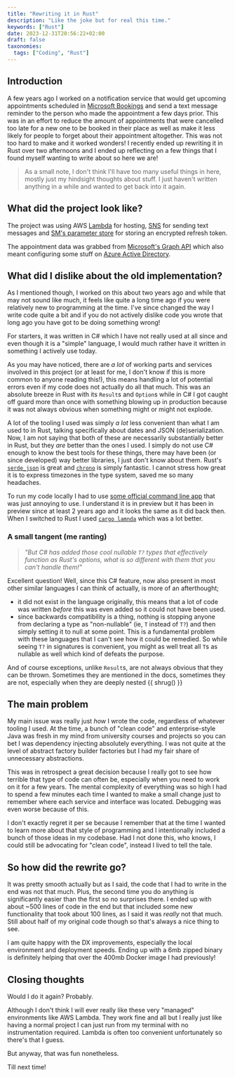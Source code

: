 ```yaml
---
title: "Rewriting it in Rust"
description: "Like the joke but for real this time."
keywords: ["Rust"]
date: 2023-12-31T20:56:22+02:00
draft: false
taxonomies:
  tags: ["Coding", "Rust"]
---
```


## Introduction

A few years ago I worked on a notification service that would get upcoming appointments scheduled in
[Microsoft Bookings](https://www.microsoft.com/en-us/microsoft-365/business/scheduling-and-booking-app)
and send a text message reminder to the person who made the appointment a few days prior.
This was in an effort to reduce the amount of appointments that were cancelled too late for a new
one to be booked in their place as well as make it less likely for people to forget about their
appointment altogether. This was not too hard to make and it worked wonders! I recently ended up
rewriting it in Rust over two afternoons and I ended up reflecting on a few things that I found
myself wanting to write about so here we are!

> As a small note, I don't think I'll have too many useful things in here, mostly just my hindsight
> thoughts about stuff. I just haven't written anything in a while and wanted to get back into
> it again.

## What did the project look like?

The project was using AWS [Lambda](https://aws.amazon.com/lambda/) for hosting,
[SNS](https://docs.aws.amazon.com/sns/latest/dg/welcome.html) for sending text messages and
[SM's parameter store](https://docs.aws.amazon.com/systems-manager/latest/userguide/systems-manager-parameter-store.html)
for storing an encrypted refresh token.

The appointment data was grabbed from
[Microsoft's Graph API](https://learn.microsoft.com/en-us/graph/use-the-api) which also meant
configuring some stuff on
[Azure Active Directory](https://azure.microsoft.com/en-us/products/active-directory-ds).


## What did I dislike about the old implementation?

As I mentioned though, I worked on this about two years ago and while that may not sound like much,
it feels like quite a long time ago if you were relatively new to programming at the time. I've since
changed the way I write code quite a bit and if you do not actively dislike code you wrote that long
ago you have got to be doing something wrong!

For starters, it was written in C# which I have not really used at all since and even though it is
a "simple" language, I would much rather have it written in something I actively use today.

As you may have noticed, there are _a lot_ of working parts and services involved in this project
(or at least for me, I don't know if this is more common to anyone reading this!), this means
handling a lot of potential errors even if my code does not actually do all that much. This was an
absolute breeze in Rust with its `Result`s and `Option`s while in C# I got caught off guard more than
once with something blowing up in production because it was not always obvious when something
might or might not explode.

A lot of the tooling I used was simply _a lot_ less convenient than what I am used to in Rust,
talking specifically about dates and JSON (de)serialization. Now, I am not saying that both of these
are necessarily substantially better in Rust, but they _are_ better than the ones I used. I simply
do not use C# enough to know the best tools for these things, there may have been (or since developed)
way better libraries, I just don't know about them. Rust's
[`serde_json`](https://crates.io/crates/serde_json) is great and
[`chrono`](https://crates.io/crates/chrono) is simply fantastic. I cannot stress how great it is to
express timezones in the type system, saved me so many headaches.

To run my code locally I had to use
[some official command line app](https://www.nuget.org/packages/Amazon.Lambda.TestTool-6.0/)
that was just annoying to use. I understand it is in preview but it has been in preview since at
least 2 years ago and it looks the same as it did back then. When I switched to Rust I used
[`cargo lamnda`](https://www.cargo-lambda.info) which was a lot better. 

### A small tangent (me ranting)

> _"But C# has added those cool nullable `T?` types that effectively function as Rust's options,
> what is so different with them that you can't handle them!"_

Excellent question! Well, since this C# feature, now also present in most other similar languages
I can think of actually, is more of an afterthought;

- it did not exist in the language originally, this means that a lot of code was written *before*
  this was even added so it could not have been used.
- since backwards compatibility is a thing, nothing is stopping anyone from declaring a type as
  "non-nullable" (ie, `T` instead of `T?`) and then simply setting it to null at some point.
  This is a fundamental problem with these languages that I can't see how it could be remedied.
  So while seeing `T?` in signatures is convenient, you might as well treat all `T`s as nullable
  as well which kind of defeats the purpose.

And of course exceptions, unlike `Result`s, are not always obvious that they can be thrown.
Sometimes they are mentioned in the docs, sometimes they are not, especially when they are deeply
nested {{ shrug() }}

## The main problem

My main issue was really just _how_ I wrote the code, regardless of whatever tooling I used. At the
time, a bunch of "clean code" and enterprise-style Java was fresh in my mind from university
courses and projects so you can bet I was dependency injecting absolutely everything. I was not
quite at the level of abstract factory builder factories but I had my fair share of unnecessary
abstractions.

This was in retrospect a great decision because I really got to see how terrible that type of code
can often be, especially when you need to work on it for a few years. The mental complexity of
everything was so high I had to spend a few minutes each time I wanted to make a small change just
to remember where each service and interface was located. Debugging was even worse because of this.

I don't exactly regret it per se because I remember that at the time I wanted to learn more about
that style of programming and I intentionally included a bunch of those ideas in my codebase. Had I
not done this, who knows, I could still be advocating for "clean code", instead I lived to tell the
tale.

## So how did the rewrite go?

It was pretty smooth actually but as I said, the code that I had to write in the end was not that
much. Plus, the second time you do anything is significantly easier than the first so no surprises
there. I ended up with about ~500 lines of code in the end but that included some new functionality
that took about 100 lines, as I said it was _really_ not that much. Still about half of my original
code though so that's always a nice thing to see.

I am quite happy with the DX improvements, especially the local environment and deployment speeds.
Ending up with a 6mb zipped binary is definitely helping that over the 400mb Docker image I had
previously!

## Closing thoughts

Would I do it again? Probably. 

Although I don't think I will ever really like these very "managed" environments like AWS Lambda.
They work fine and all but I really just like having a normal project I can just run from my
terminal with no instrumentation required. Lambda is often too convenient unfortunately so there's
that I guess.

But anyway, that was fun nonetheless.

Till next time!
